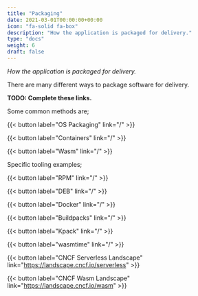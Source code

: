 ```yaml
---
title: "Packaging"
date: 2021-03-01T00:00:00+00:00
icon: "fa-solid fa-box"
description: "How the application is packaged for delivery."
type: "docs"
weight: 6
draft: false
---
```


_How the application is packaged for delivery._

There are many different ways to package software for delivery.

**TODO: Complete these links.**

Some common methods are;

{{< button label="OS Packaging" link="/" >}}
<br/>

{{< button label="Containers" link="/" >}}
<br/>

{{< button label="Wasm" link="/" >}}
<br/>

Specific tooling examples;

{{< button label="RPM" link="/" >}}
<br/>

{{< button label="DEB" link="/" >}}
<br/>

{{< button label="Docker" link="/" >}}
<br/>

{{< button label="Buildpacks" link="/" >}}
<br/>

{{< button label="Kpack" link="/" >}}
<br/>

{{< button label="wasmtime" link="/" >}}
<br/>

{{< button label="CNCF Serverless Landscape" link="https://landscape.cncf.io/serverless" >}}
<br/>

{{< button label="CNCF Wasm Landscape" link="https://landscape.cncf.io/wasm" >}}
<br/>

